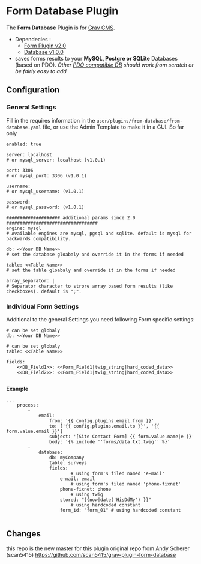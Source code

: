 # Form Database Plugin

The **Form Database** Plugin is for [Grav CMS](http://github.com/getgrav/grav).  
- Dependecies : 
   - [Form Plugin v2.0](https://github.com/getgrav/grav-plugin-form) 
   - [Database v1.0.0](https://github.com/getgrav/grav-plugin-database) 
- saves forms results to your **MySQL, Postgre or SQLite** Databases (based on PDO).
*Other [PDO compatible DB](https://www.php.net/manual/fr/pdo.drivers.php) should work from scratch or be fairly easy to add*

## Configuration

### General Settings
Fill in the requires information in the `user/plugins/from-database/from-database.yaml` file, or use the Admin Template to make it in a GUI.
So far only 
```
enabled: true

server: localhost 
# or mysql_server: localhost (v1.0.1)

port: 3306 
# or mysql_port: 3306 (v1.0.1)

username: 
# or mysql_username: (v1.0.1)

password: 
# or mysql_password: (v1.0.1)

#################### additional params since 2.0 ##################################
engine: mysql 
# Available engines are mysql, pgsql and sqlite. default is mysql for backwards compatibility.

db: <<Your DB Name>> 
# set the database gloabaly and override it in the forms if needed

table: <<Table Name>> 
# set the table gloabaly and override it in the forms if needed 

array_separator: | 
# Separator character to strore array based form results (like checkboxes). default is ";".
```

### Individual Form Settings
Additional to the general Settings you need following Form specific settings:
```
# can be set globaly
db: <<Your DB Name>>

# can be set globaly
table: <<Table Name>>

fields: 
    <<DB_Field1>>: <<Form_Field1|twig_string|hard_coded_data>>
    <<DB_Field2>>: <<Form_Field1|twig_string|hard_coded_data>>
    
```

**Example**
```
...
    process:
        -
            email:
                from: '{{ config.plugins.email.from }}'
                to: ['{{ config.plugins.email.to }}', '{{ form.value.email }}']
                subject: '[Site Contact Form] {{ form.value.name|e }}'
                body: '{% include ''forms/data.txt.twig'' %}'
        -
            database:
                db: myCompany 
                table: surveys
                fields:
                        # using form's filed named 'e-mail'
                    e-mail: email
                        # using form's filed named 'phone-fixnet'
                    phone-fixnet: phone 
                        # using twig
                    stored: "{{now|date('HisDdMy') }}"
                        # using hardcoded constant
                    form_id: "form_01" # using hardcoded constant
                    
```
## Changes
this repo is the new master for this plugin
original repo from Andy Scherer (scan5415) 
https://github.com/scan5415/grav-plugin-form-database
